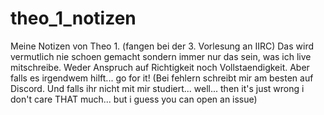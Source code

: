 # theo_1_notizen

Meine Notizen von Theo 1. (fangen bei der 3. Vorlesung an IIRC)
Das wird vermutlich nie schoen gemacht sondern immer nur das sein, was ich live mitschreibe.
Weder Anspruch auf Richtigkeit noch Vollstaendigkeit.
Aber falls es irgendwem hilft... go for it!
(Bei fehlern schreibt mir am besten auf Discord. Und falls ihr nicht mit mir studiert... well... then it's just wrong i don't care THAT much... but i guess you can open an issue) 